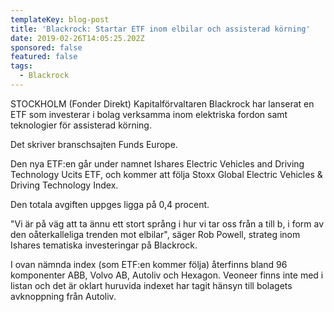 ```yaml
---
templateKey: blog-post
title: 'Blackrock: Startar ETF inom elbilar och assisterad körning'
date: 2019-02-26T14:05:25.202Z
sponsored: false
featured: false
tags:
  - Blackrock
---
```

STOCKHOLM (Fonder Direkt) Kapitalförvaltaren Blackrock har lanserat en ETF som investerar i bolag verksamma inom elektriska fordon samt teknologier för assisterad körning.



Det skriver branschsajten Funds Europe.



Den nya ETF:en går under namnet Ishares Electric Vehicles and Driving Technology Ucits ETF, och kommer att följa Stoxx Global Electric Vehicles & Driving Technology Index.



Den totala avgiften uppges ligga på 0,4 procent.



"Vi är på väg att ta ännu ett stort språng i hur vi tar oss från a till b, i form av den oåterkalleliga trenden mot elbilar", säger Rob Powell, strateg inom Ishares tematiska investeringar på Blackrock.



I ovan nämnda index (som ETF:en kommer följa) återfinns bland 96 komponenter ABB, Volvo AB, Autoliv och Hexagon. Veoneer finns inte med i listan och det är oklart huruvida indexet har tagit hänsyn till bolagets avknoppning från Autoliv.
